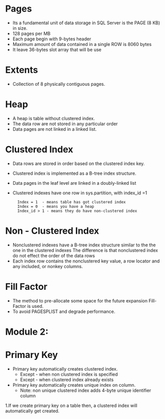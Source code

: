 # Pages
* Its a fundamental unit of data storage in SQL Server is the PAGE (8 KB) in size.
* 128 pages per MB
* Each page begin with 9-bytes header
* Maximum amount of data contained in a single ROW is 8060 bytes 
* It leave 36-bytes slot array that will be use 

# Extents
* Collection of 8 physically contiguous pages.

# Heap
* A heap is table without clustered index.
* The data row are not stored in any particular order
* Data pages are not linked in a linked list.

# Clustered Index

* Data rows are stored in order based on the clustered index key.
* Clustered index is implemented as a B-tree index structure.  
* Data pages in the leaf level are linked in a doubly-linked list
* Clustered indexes have one row in sys.partition, with index_id =1
		
		Index = 1  - means table has got clustered index
		Index = 0  - means you have a heap
		Index_id > 1 - means they do have non-clustered index
      
 # Non - Clustered Index
* Nonclustered indexes have a B-tree index structure similar to the the one in the clustered indexes
      The difference is that nonclustered index do not effect the order of the data rows
* Each index row contains the nonclustered key value, a row locator and any included, or nonkey columns.

# Fill Factor
* The method to pre-allocate some space for the future expansion Fill-Factor is used.
* To avoid PAGESPLIST and degrade performance.

# Module 2:

# Primary Key
* Primary key automatically creates clustered index.
	* Except - when non clustered index is specified 
	* Except - when clustered index already exists
* Primary key automatically creates unique index on column.
	* Note: non unique clustered index adds 4-byte unique identifier column  

1.If we create primary key on a table then, a clustered index will automatically get created. 
